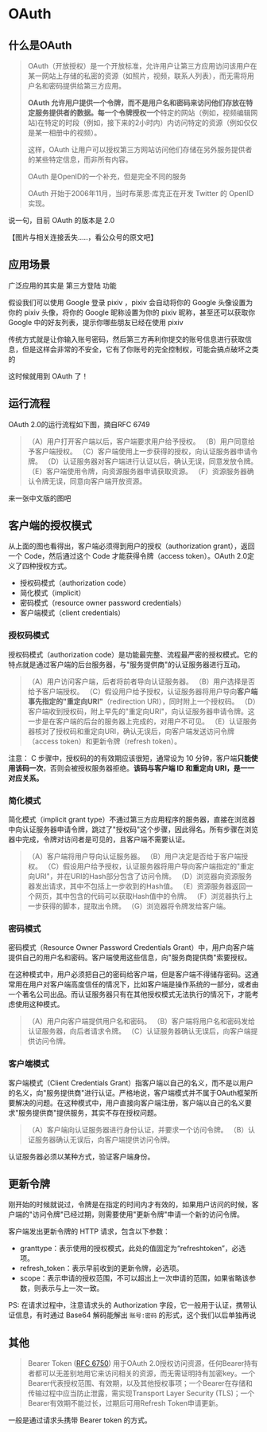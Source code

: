 # OAuth

## 什么是OAuth

>   OAuth（开放授权）是一个开放标准，允许用户让第三方应用访问该用户在某一网站上存储的私密的资源（如照片，视频，联系人列表），而无需将用户名和密码提供给第三方应用。
>
>   **OAuth 允许用户提供一个令牌，而不是用户名和密码来访问他们存放在特定服务提供者的数据。**每一个令牌授权**一个**特定的网站（例如，视频编辑网站)在特定的时段（例如，接下来的2小时内）内访问特定的资源（例如仅仅是某一相册中的视频）。
>
>   这样，OAuth 让用户可以授权第三方网站访问他们存储在另外服务提供者的某些特定信息，而非所有内容。
>
>   OAuth 是OpenID的一个补充，但是完全不同的服务
>
>   OAuth 开始于2006年11月，当时布莱恩·库克正在开发 Twitter 的 OpenID 实现。

说一句，目前 OAuth 的版本是 2.0

【图片与相关连接丢失.....，看公众号的原文吧】

## 应用场景

广泛应用的其实是 第三方登陆 功能

假设我们可以使用 Google 登录 pixiv ，pixiv 会自动将你的 Google 头像设置为你的 pixiv 头像，将你的 Google 昵称设置为你的 pixiv 昵称，甚至还可以获取你 Google 中的好友列表，提示你哪些朋友已经在使用 pixiv

传统方式就是让你输入账号密码，然后第三方再利你提交的账号信息进行获取信息，但是这样会非常的不安全，它有了你账号的完全控制权，可能会搞点破坏之类的

这时候就用到 OAuth 了！

## 运行流程

OAuth 2.0的运行流程如下图，摘自RFC 6749

>   （A）用户打开客户端以后，客户端要求用户给予授权。
>   （B）用户同意给予客户端授权。
>   （C）客户端使用上一步获得的授权，向认证服务器申请令牌。
>   （D）认证服务器对客户端进行认证以后，确认无误，同意发放令牌。
>   （E）客户端使用令牌，向资源服务器申请获取资源。
>   （F）资源服务器确认令牌无误，同意向客户端开放资源。

来一张中文版的图吧

## 客户端的授权模式

从上面的图也看得出，客户端必须得到用户的授权（authorization grant），返回一个 Code，然后通过这个 Code 才能获得令牌（access token）。OAuth 2.0定义了四种授权方式。

-   授权码模式（authorization code）
-   简化模式（implicit）
-   密码模式（resource owner password credentials）
-   客户端模式（client credentials）

### 授权码模式

授权码模式（authorization code）是功能最完整、流程最严密的授权模式。它的特点就是通过客户端的后台服务器，与"服务提供商"的认证服务器进行互动。

>   （A）用户访问客户端，后者将前者导向认证服务器。
>   （B）用户选择是否给予客户端授权。
>   （C）假设用户给予授权，认证服务器将用户导向**客户端事先指定的"重定向URI"**（redirection URI），同时附上一个授权码。
>   （D）客户端收到授权码，附上早先的"重定向URI"，向认证服务器申请令牌。这一步是在客户端的后台的服务器上完成的，对用户不可见。
>   （E）认证服务器核对了授权码和重定向URI，确认无误后，向客户端发送访问令牌（access token）和更新令牌（refresh token）。

注意：
C 步骤中，授权码的的有效期应该很短，通常设为 10 分钟，客户端**只能使用该码一次**，否则会被授权服务器拒绝。**该码与客户端 ID 和重定向 URI，是一一对应关系。**

### 简化模式

简化模式（implicit grant type）不通过第三方应用程序的服务器，直接在浏览器中向认证服务器申请令牌，跳过了"授权码"这个步骤，因此得名。所有步骤在浏览器中完成，令牌对访问者是可见的，且客户端不需要认证。

>   （A）客户端将用户导向认证服务器。
>   （B）用户决定是否给于客户端授权。
>   （C）假设用户给予授权，认证服务器将用户导向客户端指定的"重定向URI"，并在URI的Hash部分包含了访问令牌。
>   （D）浏览器向资源服务器发出请求，其中不包括上一步收到的Hash值。
>   （E）资源服务器返回一个网页，其中包含的代码可以获取Hash值中的令牌。
>   （F）浏览器执行上一步获得的脚本，提取出令牌。
>   （G）浏览器将令牌发给客户端。

### 密码模式

密码模式（Resource Owner Password Credentials Grant）中，用户向客户端提供自己的用户名和密码。客户端使用这些信息，向"服务商提供商"索要授权。

在这种模式中，用户必须把自己的密码给客户端，但是客户端不得储存密码。这通常用在用户对客户端高度信任的情况下，比如客户端是操作系统的一部分，或者由一个著名公司出品。而认证服务器只有在其他授权模式无法执行的情况下，才能考虑使用这种模式。

>   （A）用户向客户端提供用户名和密码。
>   （B）客户端将用户名和密码发给认证服务器，向后者请求令牌。
>   （C）认证服务器确认无误后，向客户端提供访问令牌。

### 客户端模式

客户端模式（Client Credentials Grant）指客户端以自己的名义，而不是以用户的名义，向"服务提供商"进行认证。严格地说，客户端模式并不属于OAuth框架所要解决的问题。在这种模式中，用户直接向客户端注册，客户端以自己的名义要求"服务提供商"提供服务，其实不存在授权问题。

>   （A）客户端向认证服务器进行身份认证，并要求一个访问令牌。
>   （B）认证服务器确认无误后，向客户端提供访问令牌。

认证服务器必须以某种方式，验证客户端身份。

## 更新令牌

刚开始的时候就说过，令牌是在指定的时间内才有效的，如果用户访问的时候，客户端的"访问令牌"已经过期，则需要使用"更新令牌"申请一个新的访问令牌。

客户端发出更新令牌的 HTTP 请求，包含以下参数：

-   granttype：表示使用的授权模式，此处的值固定为“refreshtoken”，必选项。
-   refresh_token：表示早前收到的更新令牌，必选项。
-   scope：表示申请的授权范围，不可以超出上一次申请的范围，如果省略该参数，则表示与上一次一致。

PS:
在请求过程中，注意请求头的 Authorization 字段，它一般用于认证，携带认证信息，有时通过 Base64 解码能解出 `账号:密码` 的形式，这个我们以后单独再说

## 其他

> Bearer Token ([RFC 6750](http://www.rfcreader.com/#rfc6750)) 用于OAuth 2.0授权访问资源，任何Bearer持有者都可以无差别地用它来访问相关的资源，而无需证明持有加密key。一个Bearer代表授权范围、有效期，以及其他授权事项；一个Bearer在存储和传输过程中应当防止泄露，需实现Transport Layer Security (TLS)；一个Bearer有效期不能过长，过期后可用Refresh Token申请更新。

一般是通过请求头携带 Bearer token 的方式。